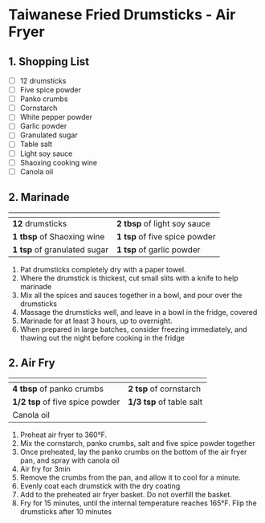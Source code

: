 # Taiwanese Fried Drumsticks - Air Fryer

## 1. Shopping List
- [ ] 12 drumsticks
- [ ] Five spice powder
- [ ] Panko crumbs
- [ ] Cornstarch
- [ ] White pepper powder
- [ ] Garlic powder
- [ ] Granulated sugar
- [ ] Table salt
- [ ] Light soy sauce
- [ ] Shaoxing cooking wine
- [ ] Canola oil

## 2. Marinade
|<!-- -->|<!-- -->|
|---|---|
| **12** drumsticks | **2 tbsp** of light soy sauce |
| **1 tbsp** of Shaoxing wine | **1 tsp** of five spice powder |
| **1 tsp** of granulated sugar | **1 tsp** of garlic powder |

1. Pat drumsticks completely dry with a paper towel.
2. Where the drumstick is thickest, cut small slits with a knife to help marinade
3. Mix all the spices and sauces together in a bowl, and pour over the drumsticks
4. Massage the drumsticks well, and leave in a bowl in the fridge, covered
5. Marinade for at least 3 hours, up to overnight.
6. When prepared in large batches, consider freezing immediately, and thawing out the night before cooking in the fridge

## 2. Air Fry
|<!-- -->|<!-- -->|
|---|---|
| **4 tbsp** of panko crumbs | **2 tsp** of cornstarch |
| **1/2 tsp** of five spice powder | **1/3 tsp** of table salt |
| Canola oil | |

1. Preheat air fryer to 360°F.
2. Mix the cornstarch, panko crumbs, salt and five spice powder together
3. Once preheated, lay the panko crumbs on the bottom of the air fryer pan, and spray with canola oil
4. Air fry for 3min
5. Remove the crumbs from the pan, and allow it to cool for a minute.
6. Evenly coat each drumstick with the dry coating
7. Add to the preheated air fryer basket. Do not overfill the basket.
8. Fry for 15 minutes, until the internal temperature reaches 165°F. Flip the drumsticks after 10 minutes
